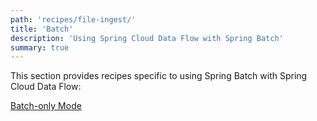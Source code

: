 ```yaml
---
path: 'recipes/file-ingest/'
title: 'Batch'
description: 'Using Spring Cloud Data Flow with Spring Batch'
summary: true
---
```


This section provides recipes specific to using Spring Batch with Spring Cloud Data Flow:

[Batch-only Mode](%currentPath%/recipes/batch/batch-only-mode)
